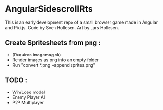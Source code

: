 # AngularSidescrollRts

This is an early development repo of a small browser game made in Angular and Pixi.js.
Code by Sven Hollesen. Art by Lars Hollesen.


## Create Spritesheets from png :
- (Requires imagemagick)
- Render images as png into an empty folder 
- Run "convert *.png +append sprites.png"


## TODO :
- Win/Lose modal
- Enemy Player AI
- P2P Multiplayer

